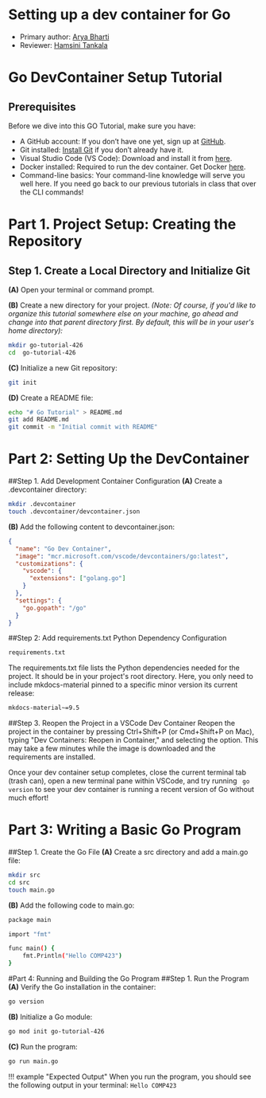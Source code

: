 # Setting up a dev container for Go 

* Primary author: [Arya Bharti](https://github.com/abharti-cmd)
* Reviewer: [Hamsini Tankala](https://github.com/htankala)

# Go DevContainer Setup Tutorial

## Prerequisites
Before we dive into this GO Tutorial, make sure you have:

- A GitHub account: If you don’t have one yet, sign up at [GitHub](https://github.com/).
- Git installed: [Install Git](https://git-scm.com/book/en/v2/Getting-Started-Installing-Git) if you don’t already have it.
- Visual Studio Code (VS Code): Download and install it from [here](https://code.visualstudio.com/).
- Docker installed: Required to run the dev container. Get Docker [here](https://www.docker.com/products/docker-desktop).
- Command-line basics: Your command-line knowledge will serve you well here. If you need go back to our previous tutorials in class that over the CLI commands!

# Part 1. Project Setup: Creating the Repository

## Step 1. Create a Local Directory and Initialize Git

**(A)** Open your terminal or command prompt.

**(B)** Create a new directory for your project. *(Note: Of course, if you'd like to organize this tutorial somewhere else on your machine, go ahead and change into that parent directory first. By default, this will be in your user's home directory):*

```bash
mkdir go-tutorial-426
cd  go-tutorial-426
```

**(C)** Initialize a new Git repository:
```bash
git init
```
**(D)** Create a README file:
```bash
echo "# Go Tutorial" > README.md
git add README.md
git commit -m "Initial commit with README"
```

# Part 2: Setting Up the DevContainer
##Step 1. Add Development Container Configuration
**(A)** Create a .devcontainer directory:
```bash
mkdir .devcontainer
touch .devcontainer/devcontainer.json
```


**(B)** Add the following content to devcontainer.json:
```json
{
  "name": "Go Dev Container",
  "image": "mcr.microsoft.com/vscode/devcontainers/go:latest",
  "customizations": {
    "vscode": {
      "extensions": ["golang.go"]
    }
  },
  "settings": {
    "go.gopath": "/go"
  }
}
```
##Step 2: Add requirements.txt Python Dependency Configuration
```bash
requirements.txt
```
The requirements.txt file lists the Python dependencies needed for the project. It should be in your project's root directory. Here, you only need to include mkdocs-material pinned to a specific minor version its current release:
```bash
mkdocs-material~=9.5
```
##Step 3. Reopen the Project in a VSCode Dev Container
Reopen the project in the container by pressing Ctrl+Shift+P (or Cmd+Shift+P on Mac), typing "Dev Containers: Reopen in Container," and selecting the option. This may take a few minutes while the image is downloaded and the requirements are installed.

Once your dev container setup completes, close the current terminal tab (trash can), open a new terminal pane within VSCode, and try running ``` go version``` to see your dev container is running a recent version of Go without much effort! 

# Part 3: Writing a Basic Go Program
##Step 1. Create the Go File
**(A)** Create a src directory and add a main.go file:
```bash
mkdir src
cd src
touch main.go
```
**(B)** Add the following code to main.go:
```bash
package main

import "fmt"

func main() {
    fmt.Println("Hello COMP423")
}
```

#Part 4: Running and Building the Go Program
##Step 1. Run the Program
**(A)** Verify the Go installation in the container:
```bash
go version
```
**(B)** Initialize a Go module:
```bash
go mod init go-tutorial-426
```
**(C)** Run the program:
```bash
go run main.go
```

!!! example "Expected Output"
    When you run the program, you should see the following output in your terminal:
    ```
    Hello COMP423
    ```
